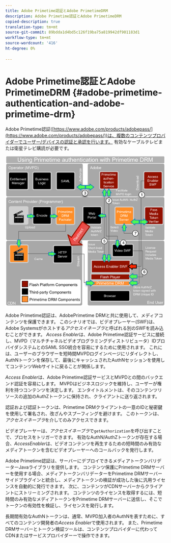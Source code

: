 ```yaml
---
title: Adobe Primetime認証とAdobe PrimetimeDRM
description: Adobe Primetime認証とAdobe PrimetimeDRM
copied-description: true
translation-type: tm+mt
source-git-commit: 89bdda1d4bd5c126f19ba75a819942df901183d1
workflow-type: tm+mt
source-wordcount: '416'
ht-degree: 0%

---
```



# Adobe Primetime認証とAdobe PrimetimeDRM {#adobe-primetime-authentication-and-adobe-primetime-drm}

Adobe Primetime認証([https://www.adobe.com/products/adobepass/](https://www.adobe.com/products/adobepass/))は、複数のコンテンツプロバイダーでユーザー/デバイスの認証と承認を行います。 有効なケーブルテレビまたは衛星テレビ購読が必要です。

<!--<a id="fig_cln_bc2_44"></a>-->

![](assets/AdobePass_web.png)

Adobe Primetime認証は、AdobePrimetime DRMと共に使用して、メディアコンテンツを保護できます。 このシナリオでは、ビデオプレーヤー(SWF)は、Adobe Systemsがホストする&#x200B;*アクセスイネーブラ*&#x200B;と呼ばれる別のSWFを読み込むことができます。 *Access Enabler*&#x200B;は、Adobe Primetime認証サービスに接続し、MVPD（マルチチャネルビデオプログラミングディストリビュータ）IDプロバイダシステムとのSAML SSO統合を容易にするために使用されます。 これには、ユーザーのブラウザーを短時間MVPDログインページにリダイレクトし、AuthNトークンを保存して、最後にキャッシュされたAuthNセッションを使用してコンテンツWebサイトに戻ることが関係します。

*Access Enabler*&#x200B;は、Adobe Primetime認証サービスとMVPDとの間のバックエンド認証を容易にします。 MVPDはビジネスロジックを維持し、ユーザーが権利を持つコンテンツを決定します。 エンタイトルメントは、そのコンテンツリソースの追加のAuthZトークンに保持され、クライアントに送り返されます。

認証および認証トークンは、Primetime DRMクライアントの一意のIDと秘密鍵を使用して署名され、改ざんやスプーフィングを避けます。 このトークンは、*アクセスイネーブラ*&#x200B;を介してのみアクセスできます。

ビデオプレーヤーは、*アクセスイネーブラ*&#x200B;で`getAuthorization`を呼び出すことで、プロセスをトリガーできます。 有効なAuthN/AuthZトークンが存在する場合、*AccessEnabler*&#x200B;は、ビデオコンテンツを再生するための短時間のみ有効なメディアトークンを含むビデオプレーヤーへのコールバックを発行します。

Adobe Primetime認証は、サーバーにデプロイできるメディアトークンバリデーターJavaライブラリを提供します。 コンテンツ保護にPrimetime DRMサーバーを使用する場合、メディアトークンバリデーターをPrimetime DRMサーバーサイドプラグインと統合し、メディアトークンの検証が成功した後に汎用ライセンスを自動的に発行できます。 次に、コンテンツがCDNサーバーからクライアントにストリーミングされます。 コンテンツのライセンスを取得するには、短時間のみ有効なメディアトークンをPrimetime DRMサーバーに送信し、そこでトークンの有効性を検証し、ライセンスを発行します。

長期間有効なAuthNトークンは、通常、MVPD加入者のAuthNを表すために、すべてのコンテンツ開発者の&#x200B;*Access Enabler*&#x200B;で使用されます。 また、Primetime DRMサーバーとトークン検証ツールは、コンテンツプロバイダーに代わってCDNまたはサービスプロバイダーーで操作できます。